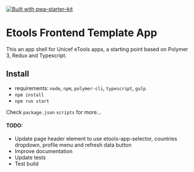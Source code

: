 [![Built with pwa–starter–kit](https://img.shields.io/badge/built_with-pwa–starter–kit_-blue.svg)](https://github.com/Polymer/pwa-starter-kit "Built with pwa–starter–kit")

# Etools Frontend Template App

This an app shell for Unicef eTools apps, a starting point based on Polymer 3, Redux and Typescript. 

## Install
* requirements: `node`, `npm`, `polymer-cli`, `typescript`, `gulp`
* `npm install`
* `npm run start`

Check `package.json` `scripts` for more...

#### TODO: 
* Update page header element to use etools-app-selector, countries dropdown, profile menu and refresh data button
* Improve documentation
* Update tests
* Test build
